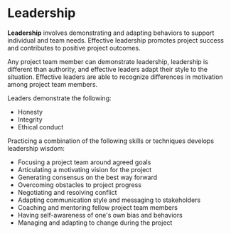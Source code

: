 # Leadership

**Leadership** involves demonstrating and adapting behaviors to support
individual and team needs. Effective leadership promotes project success and
contributes to positive project outcomes.

Any project team member can demonstrate leadership, leadership is different
than authority, and effective leaders adapt their style to the situation.
Effective leaders are able to recognize differences in motivation among project
team members.

Leaders demonstrate the following:

* Honesty
* Integrity
* Ethical conduct

Practicing a combination of the following skills or techniques develops
leadership wisdom:

* Focusing a project team around agreed goals
* Articulating a motivating vision for the project
* Generating consensus on the best way forward
* Overcoming obstacles to project progress
* Negotiating and resolving conflict
* Adapting communication style and messaging to stakeholders
* Coaching and mentoring fellow project team members
* Having self-awareness of one's own bias and behaviors
* Managing and adapting to change during the project